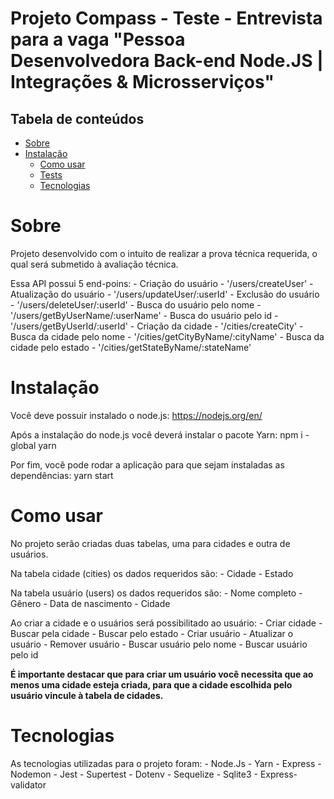 # Projeto Compass - Teste - Entrevista para a vaga "Pessoa Desenvolvedora Back-end Node.JS | Integrações & Microsserviços"

## Tabela de conteúdos

- [Sobre](#Sobre)
- [Instalação](#Instalação)
   * [Como usar](#como-usar)
   * [Tests](#testes)
   * [Tecnologias](#tecnologias)


Sobre
======

Projeto desenvolvido com o intuito de realizar a prova técnica requerida, o qual será submetido à avaliação técnica.

Essa API possui 5 end-poins:
    - Criação do usuário - '/users/createUser'
    - Atualização do usuário - '/users/updateUser/:userId'
    - Exclusão do usuário - '/users/deleteUser/:userId'
    - Busca do usuário pelo nome - '/users/getByUserName/:userName'
    - Busca do usuário pelo id - '/users/getByUserId/:userId'
    - Criação da cidade - '/cities/createCity'
    - Busca da cidade pelo nome - '/cities/getCityByName/:cityName'
    - Busca da cidade pelo estado - '/cities/getStateByName/:stateName'

Instalação
==========

Você deve possuir instalado o node.js:
https://nodejs.org/en/

Após a instalação do node.js você deverá instalar o pacote Yarn:
npm i -global yarn

Por fim, você pode rodar a aplicação para que sejam instaladas as dependências:
yarn start

Como usar
==========

No projeto serão criadas duas tabelas, uma para cidades e outra de usuários.

Na tabela cidade (cities) os dados requeridos são:
    - Cidade
    - Estado

Na tabela usuário (users) os dados requeridos são:
    - Nome completo
    - Gênero
    - Data de nascimento
    - Cidade

Ao criar a cidade e o usuários será possibilitado ao usuário:
    - Criar cidade 
    - Buscar pela cidade 
    - Buscar pelo estado 
    - Criar usuário
    - Atualizar o usuário
    - Remover usuário
    - Buscar usuário pelo nome
    - Buscar usuário pelo id

<strong> É importante destacar que para criar um usuário você necessita que ao menos uma cidade esteja criada, para que a cidade escolhida pelo usuário vincule à tabela de cidades. </strong> 


Tecnologias
===========

As tecnologias utilizadas para o projeto foram:
    - Node.Js
    - Yarn
    - Express
    - Nodemon
    - Jest
    - Supertest
    - Dotenv
    - Sequelize
    - Sqlite3
    - Express-validator
